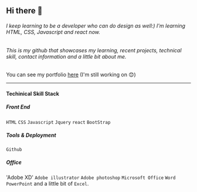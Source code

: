 ## Hi there 👋
###### I keep learning to be a developer who can do design as well:) I'm learning HTML, CSS, Javascript and react now.
###### This is my github that showcases my learning, recent projects, technical skill, contact information and a little bit about me.

You can see my portfolio [here](http://jinsol.dothome.co.kr/portfolio/)
(I'm still working on 😊)

---










#### Techinical Skill Stack

##### Front End
`HTML` `CSS` `Javascript` `Jquery` `react` `BootStrap`
##### Tools & Deployment
`Github`
##### Office
'Adobe XD' `Adobe illustrator` `Adobe photoshop` `Microsoft Office` `Word` `PowerPoint` and a little bit of `Excel`.

